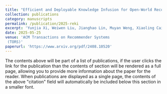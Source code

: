 ```yaml
---
title: "Efficient and Deployable Knowledge Infusion for Open-World Recommendations via Large Language Models"
collection: publications
category: manuscripts
permalink: /publication/2025-reki
excerpt: 'Yunjia Xi, Weiwen Liu, Jianghao Lin, Muyan Weng, Xiaoling Cai, Hong Zhu, Jieming Zhu, Bo Chen, Ruiming TANG, Yong Yu, Weinan Zhang'
date: 2025-05-25
venue: 'ACM Transactions on Recommender Systems
 (TORS)'
paperurl: 'https://www.arxiv.org/pdf/2408.10520'
---
```


The contents above will be part of a list of publications, if the user clicks the link for the publication than the contents of section will be rendered as a full page, allowing you to provide more information about the paper for the reader. When publications are displayed as a single page, the contents of the above "citation" field will automatically be included below this section in a smaller font.